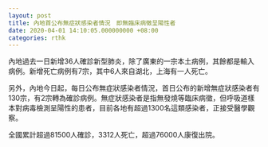 ```yaml
---
layout: post
title: 內地首公布無症狀感染者情況　即無臨床病徵呈陽性者
date: 2020-04-01 14:10:05.000000000 +08:00
categories: rthk
---
```


內地過去一日新增36人確診新型肺炎，除了廣東的一宗本土病例，其餘都是輸入病例。新增死亡病例有7宗，其中6人來自湖北，上海有一人死亡。

另外，內地今日起，每日公布無症狀感染者情況，首日公布的新增無症狀感染者有130宗，有2宗轉為確診病例。無症狀感染者是指無發燒等臨床病徵，但呼吸道樣本對病毒檢測呈陽性的患者，目前各地有超過1300名這類感染者，正接受醫學觀察。

全國累計超過81500人確診，3312人死亡，超過76000人康復出院。
